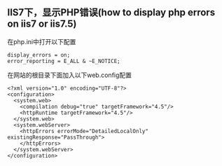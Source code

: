 ## IIS7下，显示PHP错误(how to display php errors on iis7 or iis7.5)

在php.ini中打开以下配置

```
display_errors = on;
error_reporting = E_ALL & ~E_NOTICE;

```

在网站的根目录下面加入以下web.config配置

```
<?xml version="1.0" encoding="UTF-8"?>
<configuration>
  <system.web>
    <compilation debug="true" targetFramework="4.5"/>
    <httpRuntime targetFramework="4.5"/>
  </system.web>
  <system.webServer>
    <httpErrors errorMode="DetailedLocalOnly" existingResponse="PassThrough">
    </httpErrors>
  </system.webServer>
</configuration>

```